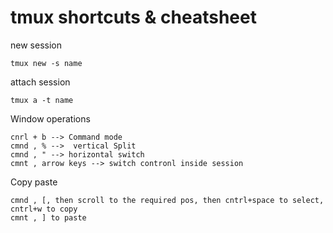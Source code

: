 # tmux shortcuts & cheatsheet

new session

    tmux new -s name

attach session

    tmux a -t name
  
Window operations

    cnrl + b --> Command mode
    cmnd , % -->  vertical Split
    cmnd , " --> horizontal switch
    cmnt , arrow keys --> switch contronl inside session
    
    
Copy paste


    cmnd , [, then scroll to the required pos, then cntrl+space to select, cntrl+w to copy
    cmnt , ] to paste
